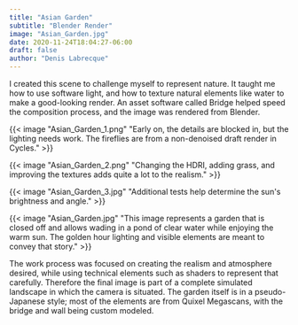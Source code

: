 ```yaml
---
title: "Asian Garden"
subtitle: "Blender Render"
image: "Asian_Garden.jpg"
date: 2020-11-24T18:04:27-06:00
draft: false
author: "Denis Labrecque"
---
```

I created this scene to challenge myself to represent nature. It taught me how to use software light, and how to texture natural elements like water to make a good-looking render. An asset software called Bridge helped speed the composition process, and the image was rendered from Blender.

{{< image "Asian_Garden_1.png" "Early on, the details are blocked in, but the lighting needs work. The fireflies are from a non-denoised draft render in Cycles." >}}

{{< image "Asian_Garden_2.png" "Changing the HDRI, adding grass, and improving the textures adds quite a lot to the realism." >}}

{{< image "Asian_Garden_3.jpg" "Additional tests help determine the sun's brightness and angle." >}}

{{< image "Asian_Garden.jpg" "This image represents a garden that is closed off and allows wading in a pond of clear water while enjoying the warm sun. The golden hour lighting and visible elements are meant to convey that story." >}}

The work process was focused on creating the realism and atmosphere desired, while using technical elements such as shaders to represent that carefully. Therefore the final image is part of a complete simulated landscape in which the camera is situated. The garden itself is in a pseudo-Japanese style; most of the elements are from Quixel Megascans, with the bridge and wall being custom modeled.
